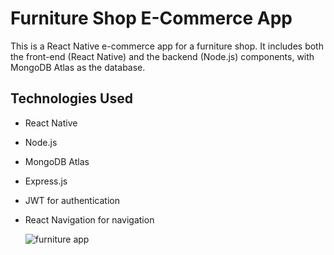 # Furniture Shop E-Commerce App
This is a React Native e-commerce app for a furniture shop. It includes both the front-end (React Native) and the backend (Node.js) components, with MongoDB Atlas as the database.
## Technologies Used
- React Native
- Node.js
- MongoDB Atlas
- Express.js
- JWT for authentication
- React Navigation for navigation

  ![furniture app](https://github.com/abhin2002/ReactNative-Furniture-App/assets/95518898/3736759f-4c0c-4083-9848-a64e121904c2)
